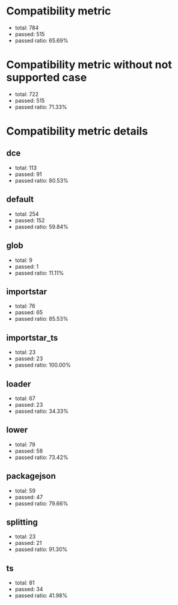# Compatibility metric
- total: 784
- passed: 515
- passed ratio: 65.69%
# Compatibility metric without not supported case
- total: 722
- passed: 515
- passed ratio: 71.33%
# Compatibility metric details
## dce
- total: 113
- passed: 91
- passed ratio: 80.53%
## default
- total: 254
- passed: 152
- passed ratio: 59.84%
## glob
- total: 9
- passed: 1
- passed ratio: 11.11%
## importstar
- total: 76
- passed: 65
- passed ratio: 85.53%
## importstar_ts
- total: 23
- passed: 23
- passed ratio: 100.00%
## loader
- total: 67
- passed: 23
- passed ratio: 34.33%
## lower
- total: 79
- passed: 58
- passed ratio: 73.42%
## packagejson
- total: 59
- passed: 47
- passed ratio: 79.66%
## splitting
- total: 23
- passed: 21
- passed ratio: 91.30%
## ts
- total: 81
- passed: 34
- passed ratio: 41.98%
